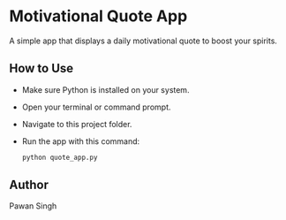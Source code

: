 # Motivational Quote App

A simple app that displays a daily motivational quote to boost your spirits.

## How to Use

- Make sure Python is installed on your system.
- Open your terminal or command prompt.
- Navigate to this project folder.
- Run the app with this command:
  
  ```bash
  python quote_app.py


## Author

Pawan Singh

